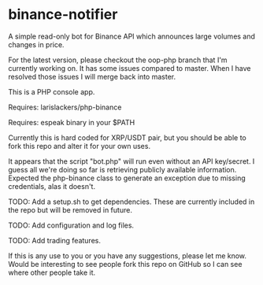 # binance-notifier
A simple read-only bot for Binance API which announces large volumes and changes in price.

For the latest version, please checkout the oop-php branch that I'm currently working on. It has some issues compared to master. When I have resolved those issues I will merge back into master.

This is a PHP console app.

Requires: larislackers/php-binance

Requires: espeak binary in your $PATH

Currently this is hard coded for XRP/USDT pair, but you should be able to fork this repo and alter it for your own uses.

It appears that the script "bot.php" will run even without an API key/secret. I guess all we're doing so far is retrieving publicly available information. Expected the php-binance class to generate an exception due to missing credentials, alas it doesn't.

TODO: Add a setup.sh to get dependencies. These are currently included in the repo but will be removed in future.

TODO: Add configuration and log files.

TODO: Add trading features.


If this is any use to you or you have any suggestions, please let me know. Would be interesting to see people fork this repo on GitHub so I can see where other people take it.
